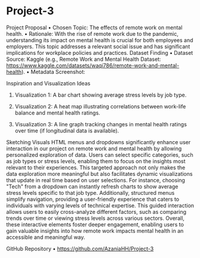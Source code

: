 # Project-3

Project Proposal
•	Chosen Topic: The effects of remote work on mental health.
•	Rationale: With the rise of remote work due to the pandemic, understanding its impact on mental health is crucial for both employees and employers. This topic addresses a relevant social issue and has significant implications for workplace policies and practices.
Dataset Finding
•	Dataset Source: Kaggle (e.g., Remote Work and Mental Health Dataset: https://www.kaggle.com/datasets/waqi786/remote-work-and-mental-health).
•	Metadata Screenshot: 
 
Inspiration and Visualization Ideas
1.	Visualization 1: A bar chart showing average stress levels by job type.
 

2.	Visualization 2: A heat map illustrating correlations between work-life balance and mental health ratings.
 

3.	Visualization 3: A line graph tracking changes in mental health ratings over time (if longitudinal data is available).
 

 
Sketching Visuals
HTML menus and dropdowns significantly enhance user interaction in our project on remote work and mental health by allowing personalized exploration of data. Users can select specific categories, such as job types or stress levels, enabling them to focus on the insights most relevant to their experiences. This targeted approach not only makes the data exploration more meaningful but also facilitates dynamic visualizations that update in real time based on user selections. For instance, choosing "Tech" from a dropdown can instantly refresh charts to show average stress levels specific to that job type.
Additionally, structured menus simplify navigation, providing a user-friendly experience that caters to individuals with varying levels of technical expertise. This guided interaction allows users to easily cross-analyze different factors, such as comparing trends over time or viewing stress levels across various sectors. Overall, these interactive elements foster deeper engagement, enabling users to gain valuable insights into how remote work impacts mental health in an accessible and meaningful way.

GitHub Repository
•	https://github.com/AzaniaHH/Project-3 
